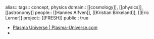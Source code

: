 alias::
tags:: concept, physics
domain:: [[cosmology]], [[physics]], [[astronomy]] 
people:: [[Hannes Alfven]], [[Kristian Birkeland]], [[Eric Lerner]] 
project:: [[FRESH]] 
public:: true
- [Plasma Universe | Plasma-Universe.com](https://www.plasma-universe.com/Plasma-Universe/)
-